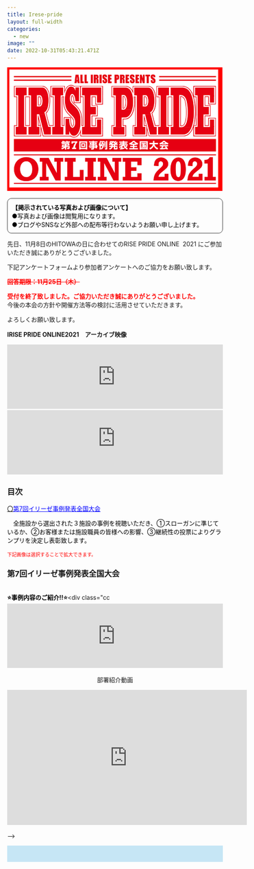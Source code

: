 ```yaml
---
title: Irese-pride
layout: full-width
categories:
  - new
image: ""
date: 2022-10-31T05:43:21.471Z
---
```

![](/images/irp1.png)

<div style="padding: 10px; margin-bottom: 10px; border: 1px solid #333333; border-radius: 10px;" data-mce-style="padding: 10px; margin-bottom: 10px; border: 1px solid #333333; border-radius: 10px;"><strong><span style="font-size: 14px; color: #000000;" data-mce-style="font-size: 14px; color: #000000;">【掲示されている写真および画像について】</span></strong><br> <span style="font-size: 14px; color: #000000;" data-mce-style="font-size: 14px; color: #000000;">●写真および画像は閲覧用になります。</span><br> <span style="font-size: 14px; color: #000000;" data-mce-style="font-size: 14px; color: #000000;">●ブログやSNSなど外部への配布等行わないようお願い申し上げます。</span></div>

<div class="cc-m-all-content j-module j-text" id="cc-m-all-content-12314154460" data-action="content" ng-non-bindable="">
                <div class="cc-m-text-inline-rte mce-content-body" data-name="text" id="cc-m-text-12314154460" contenteditable="true" style="position: relative;"><p><span style="font-size: 14px;" data-mce-style="font-size: 14px;">先日、11月8日のHITOWAの日に合わせてのRISE PRIDE ONLINE&nbsp; 2021 に</span>ご参加いただき誠にありがとうございました。</p><p>下記アンケートフォームより参加者アンケートへのご協力をお願い致します。</p><p><span style="color: #ff0000;" data-mce-style="color: #ff0000;"><s><strong>回答期限：11月25日（木）</strong></s></span></p><p><span style="color: #ff0000;" data-mce-style="color: #ff0000;"><strong>受付を終了致しました。ご協力いただき誠にありがとうございました。</strong></span><br> 今後の本会の方針や開催方法等の検討に活用させていただきます。</p><p>よろしくお願い致します。</p></div></div>

<b><a id="第6回事例発表全国大会" span="" style="font-size: 18px;" name="第6回事例発表全国大会" data-mce-style="font-size: 18px;" class="mce-item-anchor"></a>IRISE PRIDE ONLINE2021　アーカイブ映像</b><br>

<div>

<iframe src="https://player.vimeo.com/video/644706667" width="100%" frameborder="0" allowfullscreen="allowfullscreen"></iframe

</div><br>

<!--StartFragment-->

<div class="flex items-center justify-center" > <div class ="max-w-sm"> <iframe src="https://www.youtube-nocookie.com/embed/p6h-rYSVX90?start=13"width="100%" frameborder="0" allowfullscreen="allowfullscreen"></iframe><br>

<!--EndFragment-->

<div class="cc-m-text-inline-rte mce-content-body" data-name="text" id="cc-m-text-12319136160" contenteditable="true" style="position: relative;"><h3 style="text-align: left;" data-mce-style="text-align: left;"><span style="font-size: 18px;" data-mce-style="font-size: 18px;"><strong>目次</strong></span></h3></div><div class="cc-m-all-content j-module j-text" id="cc-m-all-content-12319136160" data-action="content" ng-non-bindable="">
     

 <div class="cc-m-all-content j-module j-text" id="cc-m-all-content-12319144260" data-action="content" ng-non-bindable="">
                <div class="cc-m-text-inline-rte mce-content-body" data-name="text" id="cc-m-text-12319144260" contenteditable="true" style="position: relative;"><p style="text-align: left;" data-mce-style="text-align: left;"><a href="#第7回イリーゼ事例発表全国大会" span="" style="color: #000000;" data-mce-href="#第7回イリーゼ事例発表全国大会" data-mce-style="color: #000000;"><span style="font-size: 14px;" data-mce-style="font-size: 14px;">〇<span style="color: #0000ff;" data-mce-style="color: #0000ff;"><u>第7回イリーゼ事例発表全国大会</u></span></span><span color="#000000" style="color: #000000;" data-mce-style="color: #000000;"><br></span></a></p><p><span style="font-size: 14px; color: #000000;" data-mce-style="font-size: 14px; color: #000000;">　全施設から選出された３施設の事例を視聴いただき、①スローガンに準じているか、②お客様または施設職員の皆様への影響、③継続性の投票によりグランプリを決定し表彰致します。</span><span color="#000000" style="color: #000000;" data-mce-style="color: #000000;"><br></span></p></div>            <div data-display="cms-only" data-action="linkIndicator" class="cc-m-link-indicator cc-m-link-indicator-text" title="" style="left: 0px; top: 3.90002px;">	            <a href="https://cms.e.jimdo.com/app/s96da70f606bae585/paf59076a94e59ae8/#%E7%AC%AC7%E5%9B%9E%E3%82%A4%E3%83%AA%E3%83%BC%E3%82%BC%E4%BA%8B%E4%BE%8B%E7%99%BA%E8%A1%A8%E5%85%A8%E5%9B%BD%E5%A4%A7%E4%BC%9A" target="">	                <span></span>	            </a>	        </div></div>
  <span style="font-size: 11px; color: #ff0000;" data-mce-style="font-size: 11px; color: #ff0000;">下記画像は選択することで拡大できます。</span>

<h3 style="text-align: left;" data-mce-style="text-align: left;"><a id="第7回イリーゼ事例発表全国大会" span="" style="font-size: 18px;" name="第7回イリーゼ事例発表全国大会" data-mce-style="font-size: 18px;" class="mce-item-anchor"></a><span style="font-size: 18px;" data-mce-style="font-size: 18px;"><strong>第7回イリーゼ事例発表全国大会</strong></span></h3>

<li aria-hidden="true" style="float: left; list-style: none; position: relative; width: 886px; margin-right: 2px;"><img src="https://image.jimcdn.com/app/cms/image/transf/none/path/s96da70f606bae585/image/i8741c41cf88fdb5b/version/1639985624/image.png" data-orig-width="1280" data-orig-height="720" alt="" style="height: 498.6px;"></li>

<strong><span style="color: #000000;" data-mce-style="color: #000000;">⭐事例内容のご紹介</span>‼⭐</strong><div class="cc<iframe src="https://player.vimeo.com/video/644709184" width="100%" frameborder="0" allowfullscreen="allowfullscreen"></iframe>



<p style="text-align: center;">部署紹介動画</p>

<div style="text-align: center;"><iframe src="https://www.youtube.com/embed/dOiakOXkfA8" width="560" height="315" frameborder="0" allowfullscreen="allowfullscreen"></iframe></div>

\--><div style="background: #c6e6f5; padding: 10px;" data-mce-style="background: #c6e6f5; padding: 10px;"><span style="font-size: 18px;" data-mce-style="font-size: 18px;">